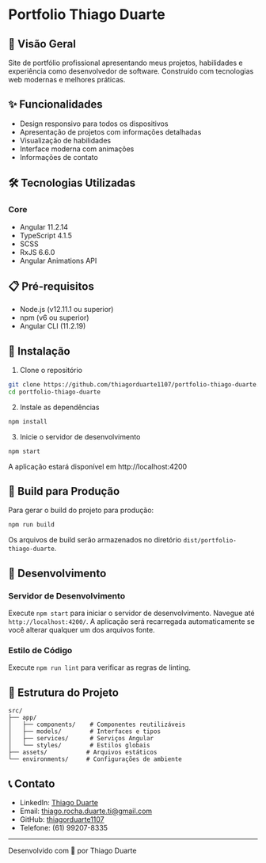 # Portfolio Thiago Duarte

## 🚀 Visão Geral
Site de portfólio profissional apresentando meus projetos, habilidades e experiência como desenvolvedor de software. Construído com tecnologias web modernas e melhores práticas.

## ✨ Funcionalidades
- Design responsivo para todos os dispositivos
- Apresentação de projetos com informações detalhadas
- Visualização de habilidades
- Interface moderna com animações
- Informações de contato

## 🛠 Tecnologias Utilizadas
### Core
- Angular 11.2.14
- TypeScript 4.1.5
- SCSS
- RxJS 6.6.0
- Angular Animations API

## 📋 Pré-requisitos
- Node.js (v12.11.1 ou superior)
- npm (v6 ou superior)
- Angular CLI (11.2.19)

## 🔧 Instalação
1. Clone o repositório
```bash
git clone https://github.com/thiagorduarte1107/portfolio-thiago-duarte.git
cd portfolio-thiago-duarte
```

2. Instale as dependências
```bash
npm install
```

3. Inicie o servidor de desenvolvimento
```bash
npm start
```

A aplicação estará disponível em http://localhost:4200

## 🚀 Build para Produção
Para gerar o build do projeto para produção:

```bash
npm run build
```

Os arquivos de build serão armazenados no diretório `dist/portfolio-thiago-duarte`.

## 🧪 Desenvolvimento

### Servidor de Desenvolvimento
Execute `npm start` para iniciar o servidor de desenvolvimento. Navegue até `http://localhost:4200/`. A aplicação será recarregada automaticamente se você alterar qualquer um dos arquivos fonte.

### Estilo de Código
Execute `npm run lint` para verificar as regras de linting.

## 📁 Estrutura do Projeto
```
src/
├── app/
│   ├── components/    # Componentes reutilizáveis
│   ├── models/        # Interfaces e tipos
│   ├── services/      # Serviços Angular
│   └── styles/        # Estilos globais
├── assets/           # Arquivos estáticos
└── environments/     # Configurações de ambiente
```

## 📞 Contato
- LinkedIn: [Thiago Duarte](https://linkedin.com/in/thiago-duarte-a6597721)
- Email: thiago.rocha.duarte.ti@gmail.com
- GitHub: [thiagorduarte1107](https://github.com/thiagorduarte1107)
- Telefone: (61) 99207-8335

---

Desenvolvido com 💙 por Thiago Duarte
